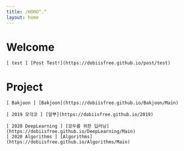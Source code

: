 ```yaml
---
title: /HOHO^.^
layout: home
---
```


# Welcome


    [ test ] [Post Test!](https://dobiisfree.github.io/post/test)


# Project

    [ Bakjoon ] [Bakjoon](https://dobiisfree.github.io/Bakjoon/Main)  

    [ 2019 모각코 ] [알뿌](https://dobiisfree.github.io/2019)  

    [ 2020 DeepLearning ] [모두를 위한 딥러닝](https://dobiisfree.github.io/DeepLearning/Main)
    [ 2020 Algorithms ] [Algorithms](https://dobiisfree.github.io/Algorithms/Main)


